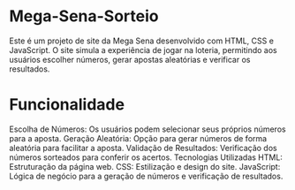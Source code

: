 # Mega-Sena-Sorteio

Este é um projeto de site da Mega Sena desenvolvido com HTML, CSS e JavaScript. O site simula a experiência de jogar na loteria, permitindo aos usuários escolher números, gerar apostas aleatórias e verificar os resultados.

# Funcionalidade
Escolha de Números: Os usuários podem selecionar seus próprios números para a aposta.
Geração Aleatória: Opção para gerar números de forma aleatória para facilitar a aposta.
Validação de Resultados: Verificação dos números sorteados para conferir os acertos.
Tecnologias Utilizadas
HTML: Estruturação da página web.
CSS: Estilização e design do site.
JavaScript: Lógica de negócio para a geração de números e verificação de resultados.
